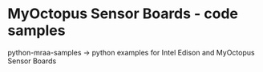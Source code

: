 # MyOctopus Sensor Boards - code samples

python-mraa-samples -> python examples for Intel Edison and MyOctopus Sensor Boards